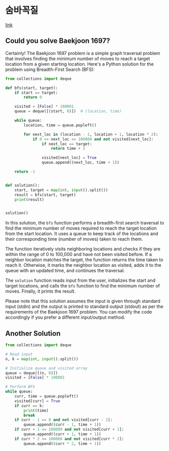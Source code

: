 # 숨바꼭질 

[link](https://www.acmicpc.net/problem/1697)

## Could you solve Baekjoon 1697?

Certainly! The Baekjoon 1697 problem is a simple graph traversal problem that involves finding the minimum number of moves to reach a target location from a given starting location. Here's a Python solution for the problem using Breadth-First Search (BFS):

```python
from collections import deque

def bfs(start, target):
    if start == target:
        return 0

    visited = [False] * 100001
    queue = deque([(start, 0)])  # (location, time)

    while queue:
        location, time = queue.popleft()

        for next_loc in (location - 1, location + 1, location * 2):
            if 0 <= next_loc <= 100000 and not visited[next_loc]:
                if next_loc == target:
                    return time + 1

                visited[next_loc] = True
                queue.append((next_loc, time + 1))

    return -1


def solution():
    start, target = map(int, input().split())
    result = bfs(start, target)
    print(result)


solution()
```

In this solution, the `bfs` function performs a breadth-first search traversal to find the minimum number of moves required to reach the target location from the start location. It uses a queue to keep track of the locations and their corresponding time (number of moves) taken to reach them.

The function iteratively visits neighboring locations and checks if they are within the range of 0 to 100,000 and have not been visited before. If a neighbor location matches the target, the function returns the time taken to reach it. Otherwise, it marks the neighbor location as visited, adds it to the queue with an updated time, and continues the traversal.

The `solution` function reads input from the user, initializes the start and target locations, and calls the `bfs` function to find the minimum number of moves. Finally, it prints the result.

Please note that this solution assumes the input is given through standard input (stdin) and the output is printed to standard output (stdout) as per the requirements of the Baekjoon 1697 problem. You can modify the code accordingly if you prefer a different input/output method.


## Another Solution 

```python
from collections import deque

# Read input
n, k = map(int, input().split())

# Initialize queue and visited array
queue = deque([(n, 0)])
visited = [False] * 100001

# Perform BFS
while queue:
    curr, time = queue.popleft()
    visited[curr] = True
    if curr == k:
        print(time)
        break
    if curr - 1 >= 0 and not visited[curr - 1]:
        queue.append((curr - 1, time + 1))
    if curr + 1 <= 100000 and not visited[curr + 1]:
        queue.append((curr + 1, time + 1))
    if curr * 2 <= 100000 and not visited[curr * 2]:
        queue.append((curr * 2, time + 1))
```
